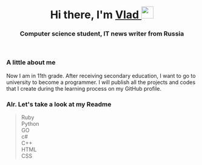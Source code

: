 <a id="banner"></a>
  <h1 align="center">Hi there, I'm 
    <a href="..." target="_blank">Vlad
    </a> 
    <img src="https://github.com/blackcater/blackcater/raw/main/images/Hi.gif"    height="32"/>  
  </h1>
  <h3 align="center">Computer science student, IT news writer from Russia </h3>
  <br>
  
 ### A little about me
Now I am in 11th grade. After receiving secondary education, I want to go to university to become a programmer. I will publish all the projects and codes that I create during the learning process on my GitHub profile. <br>
### Alr. Let's take a look at my Readme
> Ruby <br>
> Python <br>
> GO <br>
> c# <br>
> C++ <br>
> HTML <br>
> CSS <br>
